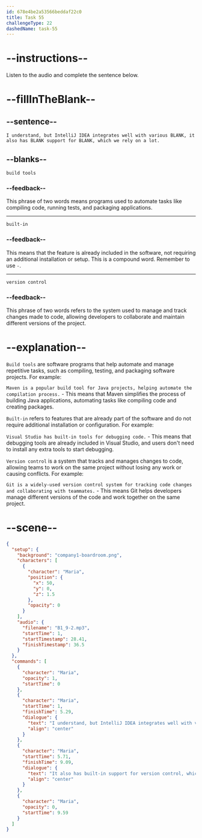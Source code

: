 ```yaml
---
id: 678e4be2a53566beddaf22c0
title: Task 55
challengeType: 22
dashedName: task-55
---
```


<!-- (audio) Maria: I understand, but IntelliJ IDEA integrates well with various build tools. It also has built-in support for version control, which we rely on a lot. -->

# --instructions--

Listen to the audio and complete the sentence below.

# --fillInTheBlank--

## --sentence--

`I understand, but IntelliJ IDEA integrates well with various BLANK, it also has BLANK support for BLANK, which we rely on a lot.`

## --blanks--

`build tools`

### --feedback--

This phrase of two words means programs used to automate tasks like compiling code, running tests, and packaging applications.

---

`built-in`

### --feedback--

This means that the feature is already included in the software, not requiring an additional installation or setup. This is a compound word. Remember to use `-`.

---

`version control`

### --feedback--

This phrase of two words refers to the system used to manage and track changes made to code, allowing developers to collaborate and maintain different versions of the project.

# --explanation--

`Build tools` are software programs that help automate and manage repetitive tasks, such as compiling, testing, and packaging software projects. For example:

`Maven is a popular build tool for Java projects, helping automate the compilation process.` - This means that Maven simplifies the process of building Java applications, automating tasks like compiling code and creating packages.

`Built-in` refers to features that are already part of the software and do not require additional installation or configuration. For example:

`Visual Studio has built-in tools for debugging code.` - This means that debugging tools are already included in Visual Studio, and users don't need to install any extra tools to start debugging.

`Version control` is a system that tracks and manages changes to code, allowing teams to work on the same project without losing any work or causing conflicts. For example:

`Git is a widely-used version control system for tracking code changes and collaborating with teammates.` - This means Git helps developers manage different versions of the code and work together on the same project.

# --scene--

```json
{
  "setup": {
    "background": "company1-boardroom.png",
    "characters": [
      {
        "character": "Maria",
        "position": {
          "x": 50,
          "y": 0,
          "z": 1.5
        },
        "opacity": 0
      }
    ],
    "audio": {
      "filename": "B1_9-2.mp3",
      "startTime": 1,
      "startTimestamp": 28.41,
      "finishTimestamp": 36.5
    }
  },
  "commands": [
    {
      "character": "Maria",
      "opacity": 1,
      "startTime": 0
    },
    {
      "character": "Maria",
      "startTime": 1,
      "finishTime": 5.29,
      "dialogue": {
        "text": "I understand, but IntelliJ IDEA integrates well with various build tools.",
        "align": "center"
      }
    },
    {
      "character": "Maria",
      "startTime": 5.71,
      "finishTime": 9.09,
      "dialogue": {
        "text": "It also has built-in support for version control, which we rely on a lot.",
        "align": "center"
      }
    },
    {
      "character": "Maria",
      "opacity": 0,
      "startTime": 9.59
    }
  ]
}
```
